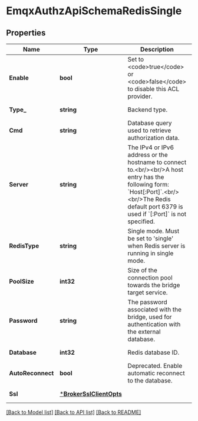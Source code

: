 # EmqxAuthzApiSchemaRedisSingle

## Properties
Name | Type | Description | Notes
------------ | ------------- | ------------- | -------------
**Enable** | **bool** | Set to &lt;code&gt;true&lt;/code&gt; or &lt;code&gt;false&lt;/code&gt; to disable this ACL provider. | [optional] [default to true]
**Type_** | **string** | Backend type. | [default to TYPE_.REDIS]
**Cmd** | **string** | Database query used to retrieve authorization data. | [default to null]
**Server** | **string** | The IPv4 or IPv6 address or the hostname to connect to.&lt;br/&gt;&lt;br/&gt;A host entry has the following form: &#x60;Host[:Port]&#x60;.&lt;br/&gt;&lt;br/&gt;The Redis default port 6379 is used if &#x60;[:Port]&#x60; is not specified. | [default to null]
**RedisType** | **string** | Single mode. Must be set to &#x27;single&#x27; when Redis server is running in single mode. | [optional] [default to REDIS_TYPE.SINGLE]
**PoolSize** | **int32** | Size of the connection pool towards the bridge target service. | [optional] [default to 8]
**Password** | **string** | The password associated with the bridge, used for authentication with the external database. | [optional] [default to null]
**Database** | **int32** | Redis database ID. | [optional] [default to 0]
**AutoReconnect** | **bool** | Deprecated. Enable automatic reconnect to the database. | [optional] [default to true]
**Ssl** | [***BrokerSslClientOpts**](broker.ssl_client_opts.md) |  | [optional] [default to null]

[[Back to Model list]](../README.md#documentation-for-models) [[Back to API list]](../README.md#documentation-for-api-endpoints) [[Back to README]](../README.md)

